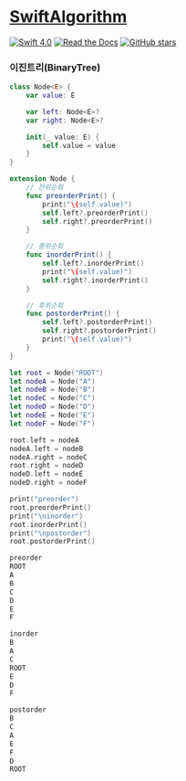 # [SwiftAlgorithm](https://github.com/pikachu987/SwiftAlgorithm "SwiftAlgorithm")

[![Swift 4.0](https://img.shields.io/badge/Swift-4.0-orange.svg?style=flat)](https://developer.apple.com/swift/)
[![Read the Docs](https://img.shields.io/readthedocs/pip.svg)](https://github.com/pikachu987/SwiftAlgorithm)
[![GitHub stars](https://img.shields.io/github/stars/badges/shields.svg?style=social&label=Stars)](https://github.com/pikachu987/SwiftAlgorithm)

### 이진트리(BinaryTree)

```swift
class Node<E> {
    var value: E

    var left: Node<E>?
    var right: Node<E>?

    init(_ value: E) {
        self.value = value
    }
}

extension Node {
    // 전위순회
    func preorderPrint() {
        print("\(self.value)")
        self.left?.preorderPrint()
        self.right?.preorderPrint()
    }

    // 중위순회
    func inorderPrint() {
        self.left?.inorderPrint()
        print("\(self.value)")
        self.right?.inorderPrint()
    }

    // 후위순회
    func postorderPrint() {
        self.left?.postorderPrint()
        self.right?.postorderPrint()
        print("\(self.value)")
    }
}

let root = Node("ROOT")
let nodeA = Node("A")
let nodeB = Node("B")
let nodeC = Node("C")
let nodeD = Node("D")
let nodeE = Node("E")
let nodeF = Node("F")

root.left = nodeA
nodeA.left = nodeB
nodeA.right = nodeC
root.right = nodeD
nodeD.left = nodeE
nodeD.right = nodeF

print("preorder")
root.preorderPrint()
print("\ninorder")
root.inorderPrint()
print("\npostorder")
root.postorderPrint()
```
```swift
preorder
ROOT
A
B
C
D
E
F

inorder
B
A
C
ROOT
E
D
F

postorder
B
C
A
E
F
D
ROOT
```
